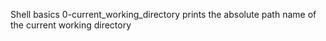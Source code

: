 Shell basics
0-current_working_directory prints the absolute path name of the current working directory
